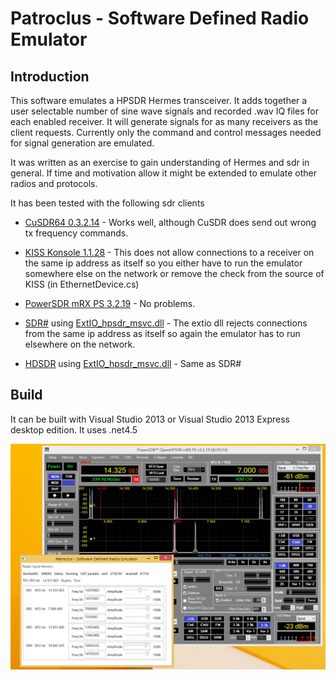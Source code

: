 ﻿Patroclus - Software Defined Radio Emulator
===========================================

## Introduction

This software emulates a HPSDR Hermes transceiver.
It adds together a user selectable number of sine wave signals and recorded .wav IQ files for each enabled receiver.
It will generate signals for as many receivers as the client requests.
Currently only the command and control messages needed for signal generation are emulated. 

It was written as an exercise to gain understanding of Hermes and sdr in general.
If time and motivation allow it might be extended to emulate other radios and protocols.

It has been tested with the following sdr clients

  * [CuSDR64 0.3.2.14](https://plus.google.com/107168125384405552048/posts) - Works well, although CuSDR does send out wrong tx frequency commands.

  * [KISS Konsole 1.1.28](http://openhpsdr.org/wiki/index.php?title=KISS_Konsole) - This does not allow connections to a receiver on the same ip address as itself so you either have to run the emulator somewhere else on the network or remove the check from the source of KISS (in EthernetDevice.cs)

  * [PowerSDR mRX PS 3.2.19](http://openhpsdr.org/wiki/index.php?title=PowerSDR) - No problems.

  * [SDR#](http://sdrsharp.com/) using [ExtIO_hpsdr_msvc.dll](https://github.com/amontefusco/extio-hermes) - The extio dll rejects connections from the same ip address as itself so again the emulator has to run elsewhere on the network. 

  * [HDSDR](http://www.hdsdr.de/) using [ExtIO_hpsdr_msvc.dll](https://github.com/amontefusco/extio-hermes) - Same as SDR#

## Build
It can be built with Visual Studio 2013 or Visual Studio 2013 Express desktop edition.
It uses .net4.5

![Patroclus](docs/patroclus.JPG)

